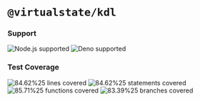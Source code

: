 # `@virtualstate/kdl`

[//]: # (badges)

### Support

 ![Node.js supported](https://img.shields.io/badge/node-%3E%3D16.0.0-blue) ![Deno supported](https://img.shields.io/badge/deno-%3E%3D1.17.0-blue) 

### Test Coverage

 ![84.62%25 lines covered](https://img.shields.io/badge/lines-84.62%25-brightgreen) ![84.62%25 statements covered](https://img.shields.io/badge/statements-84.62%25-brightgreen) ![85.71%25 functions covered](https://img.shields.io/badge/functions-85.71%25-brightgreen) ![83.39%25 branches covered](https://img.shields.io/badge/branches-83.39%25-brightgreen)

[//]: # (badges)

